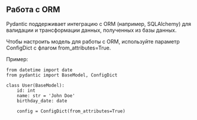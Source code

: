 ## Работа с ORM
Pydantic поддерживает интеграцию с ORM (например, SQLAlchemy) для валидации и трансформации данных, полученных из базы данных.

Чтобы настроить модель для работы с ORM, используйте параметр ConfigDict с флагом from_attributes=True.

Пример:
```
from datetime import date
from pydantic import BaseModel, ConfigDict

class User(BaseModel):
    id: int
    name: str = 'John Doe'
    birthday_date: date

    config = ConfigDict(from_attributes=True)
```

